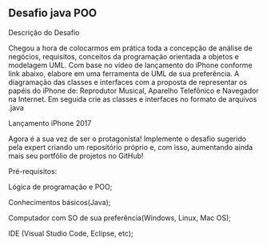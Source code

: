 ## Desafio java POO

Descrição do Desafio

Chegou a hora de colocarmos em prática toda a concepção de análise de negócios, requisitos, conceitos da programação orientada a objetos e modelagem UML. Com base no vídeo de lançamento do iPhone conforme link abaixo, elabore em uma ferramenta de UML de sua preferência. A diagramação das classes e interfaces com a proposta de representar os papéis do iPhone de: Reprodutor Musical, Aparelho Telefônico e Navegador na Internet. Em seguida crie as classes e interfaces no formato de arquivos .java

Lançamento iPhone 2017

Agora é a sua vez de ser o protagonista! Implemente o desafio sugerido pela expert criando um repositório próprio e, com isso, aumentando ainda mais seu portfólio de projetos no GitHub!

Pré-requisitos:

Lógica de programação e POO;

Conhecimentos básicos(Java);

Computador com SO de sua preferência(Windows, Linux, Mac OS);

IDE (Visual Studio Code, Eclipse, etc);
